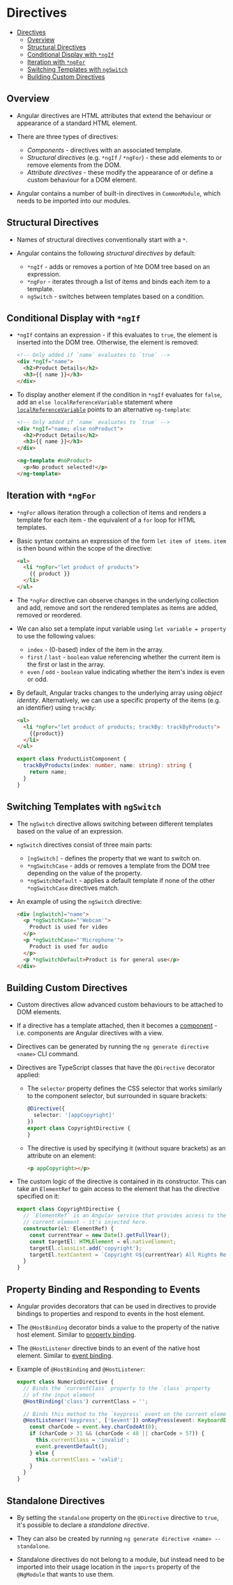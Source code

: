 # Directives

<!-- TOC -->

* [Directives](#directives)
    * [Overview](#overview)
    * [Structural Directives](#structural-directives)
    * [Conditional Display with `*ngIf`](#conditional-display-with-ngif)
    * [Iteration with `*ngFor`](#iteration-with-ngfor)
    * [Switching Templates with `ngSwitch`](#switching-templates-with-ngswitch)
    * [Building Custom Directives](#building-custom-directives)

<!-- TOC -->

## Overview

- Angular directives are HTML attributes that extend the behaviour or
  appearance of a standard HTML element.

- There are three types of directives:
    - _Components_ - directives with an associated template.
    - _Structural directives_ (e.g. `*ngIf` / `*ngFor`) - these add elements
      to or remove elements from the DOM.
    - _Attribute directives_ - these modify the appearance of or define a
      custom behaviour for a DOM element.

- Angular contains a number of built-in directives in `CommonModule`, which
  needs to be imported into our modules.

## Structural Directives

- Names of structural directives conventionally start with a `*`.

- Angular contains the following _structural directives_ by default:
    - `*ngIf` - adds or removes a portion of hte DOM tree based on an
      expression.
    - `*ngFor` - iterates through a list of items and binds each item to a
      template.
    - `ngSwitch` - switches between templates based on a condition.

## Conditional Display with `*ngIf`

- `*ngIf` contains an expression - if this evaluates to `true`, the element
  is inserted into the DOM tree. Otherwise, the element is removed:

    ```html
    <!-- Only added if `name` evaluates to `true` -->
    <div *ngIf="name">
      <h2>Product Details</h2>
      <h3>{{ name }}</h3>
    </div>
    ```

- To display another element if the condition in `*ngIf` evaluates for
  `false`, add an `else localReferenceVariable` statement where
  [`localReferenceVariable`][ref-LocalReferenceVariable] points to an
  alternative `ng-template`:

    ```html
    <!-- Only added if `name` evaluates to `true` -->
    <div *ngIf="name; else noProduct">
      <h2>Product Details</h2>
      <h3>{{ name }}</h3>
    </div>

    <ng-template #noProduct>
      <p>No product selected!</p>
    </ng-template>
    ```

## Iteration with `*ngFor`

- `*ngFor` allows iteration through a collection of items and renders a
  template for each item - the equivalent of a `for` loop for HTML templates.

- Basic syntax contains an expression of the form `let item of items`.
  `item` is then bound within the scope of the directive:

    ```html
    <ul>
      <li *ngFor="let product of products">
        {{ product }}
      </li>
    </ul>
    ```

- The `*ngFor` directive can observe changes in the underlying collection
  and add, remove and sort the rendered templates as items are added,
  removed or reordered.

- We can also set a template input variable using `let variable = property`
  to use the following values:
    - `index` - (0-based) index of the item in the array.
    - `first` / `last` - `boolean` value referencing whether the current
      item is the first or last in the array.
    - `even` / `odd` - `boolean` value indicating whether the item's index
      is even or odd.

- By default, Angular tracks changes to the underlying array using _object
  identity_. Alternatively, we can use a specific property of the items (e.g.
  an identifier) using `trackBy`:

    ```html
    <ul>
      <li *ngFor="let product of products; trackBy: trackByProducts">
        {{product}}
      </li>
    </ul>
    ```

    ```typescript
    export class ProductListComponent {
      trackByProducts(index: number, name: string): string {
        return name;
      }
    }
    ```

## Switching Templates with `ngSwitch`

- The `ngSwitch` directive allows switching between different templates
  based on the value of an expression.

- `ngSwitch` directives consist of three main parts:
    - `[ngSwitch]` - defines the property that we want to switch on.
    - `*ngSwitchCase` - adds or removes a template from the DOM tree
      depending on the value of the property.
    - `*ngSwitchDefault` - applies a default template if none of the other
      `*ngSwitchCase` directives match.

- An example of using the `ngSwitch` directive:

    ```html
    <div [ngSwitch]="name">
      <p *ngSwitchCase="'Webcam'">
        Product is used for video
      </p>
      <p *ngSwitchCase="'Microphone'">
        Product is used for audio
      </p>
      <p *ngSwitchDefault>Product is for general use</p>
    </div>
    ```

## Building Custom Directives

- Custom directives allow advanced custom behaviours to be attached to DOM
  elements.

- If a directive has a template attached, then it becomes a
  [component][ref-Component] - i.e. components are Angular directives with a
  view.

- Directives can be generated by running the `ng generate directive <name>`
  CLI command.

- Directives are TypeScript classes that have the `@Directive` decorator
  applied:
    - The `selector` property defines the CSS selector that works similarly
      to the component selector, but surrounded in square brackets:

        ```typescript
        @Directive({
          selector: '[appCopyright]'
        })
        export class CopyrightDirective {
        }
        ```

    - The directive is used by specifying it (without square brackets) as an
      attribute on an element:

        ```html
        <p appCopyright></p>
        ```

- The custom logic of the directive is contained in its constructor. This
  can take an `ElementRef` to gain access to the element that has the
  directive specified on it:

    ```typescript
    export class CopyrightDirective {
      // `ElementRef` is an Angular service that provides access to the
      // current element - it's injected here.
      constructor(el: ElementRef) {
        const currentYear = new Date().getFullYear();
        const targetEl: HTMLElement = el.nativeElement;
        targetEl.classList.add('copyright');
        targetEl.textContent = `Copyright ©${currentYear} All Rights Reserved.`;
      }
    }
    ```

## Property Binding and Responding to Events

- Angular provides decorators that can be used in directives to provide
  bindings to properties and respond to events in the host element.

- The `@HostBinding` decorator binds a value to the property of the native
  host element. Similar to [property binding][ref-PropertyBinding].

- The `@HostListener` directive binds to an event of the native host element.
  Similar to [event binding][ref-EventBinding].

- Example of `@HostBinding` and `@HostListener`:

    ```typescript
    export class NumericDirective {
      // Binds the `currentClass` property to the `class` property
      // of the input element
      @HostBinding('class') currentClass = '';

      // Binds this method to the `keypress` event on the current element
      @HostListener('keypress', ['$event']) onKeyPress(event: KeyboardEvent) {
        const charCode = event.key.charCodeAt(0);
        if (charCode > 31 && (charCode < 48 || charCode > 57)) {
          this.currentClass = 'invalid';
          event.preventDefault();
        } else {
          this.currentClass = 'valid';
        }
      }
    }
    ```


## Standalone Directives

- By setting the `standalone` property on the `@Directive` directive to `true`,
  it's possible to declare a _standalone directive_.

- They can also be created by running `ng generate directive <name> --standalone`.

- Standalone directives do not belong to a module, but instead need to be
  imported into their usage location in the `imports` property of the
  `@NgModule` that wants to use them.


<!-- References -->
[ref-LocalReferenceVariable]: AngularComponents.md#local-reference-variables-in-templates
[ref-Component]: AngularComponents.md
[ref-PropertyBinding]: AngularComponents.md#property-binding
[ref-EventBinding]: AngularComponents.md#event-binding
